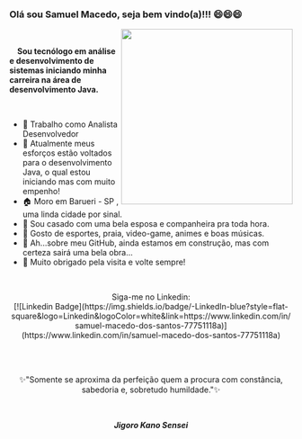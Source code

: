 ### Olá sou Samuel Macedo, seja bem vindo(a)!!!  😄😄😄 

<img align="right" width="305" height="312" src="https://media.tenor.com/images/dc0f158606d9ef38b54e2af9e5059488/tenor.gif">
<br>
<p>&emsp;<strong>Sou tecnólogo em análise e desenvolvimento de sistemas iniciando minha carreira na área de desenvolvimento Java.</strong></p>
<br>

-  🏢 Trabalho como Analista Desenvolvedor 
-  💪 Atualmente meus esforços estão voltados para o desenvolvimento Java, o qual estou iniciando mas com muito empenho! 
-  🏠 Moro em Barueri - SP , uma linda cidade por sinal.
-  💏 Sou casado com uma bela esposa e companheira pra toda hora.
-  🤔 Gosto de esportes, praia, video-game, animes e boas músicas. 
-  🚧 Ah...sobre meu GitHub, ainda estamos em construção, mas com certeza sairá uma bela obra...
-  👋 Muito obrigado pela visita e volte sempre!
<br>

<p align="center"> Siga-me no Linkedin: <br>
[![Linkedin Badge](https://img.shields.io/badge/-LinkedIn-blue?style=flat-square&logo=Linkedin&logoColor=white&link=https://www.linkedin.com/in/samuel-macedo-dos-santos-77751118a)](https://www.linkedin.com/in/samuel-macedo-dos-santos-77751118a)</p> 

<br>
<br>
<p align="center">✨"Somente se aproxima da perfeição quem a procura com constância, sabedoria e, sobretudo humildade."✨</p><br>
 <p align="center"><i><strong>Jigoro Kano Sensei</strong><i></p>

